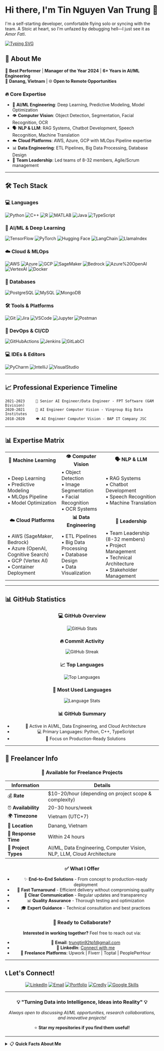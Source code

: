 # Hi there, I'm Tin Nguyen Van Trung 👋
I'm a self-starting developer, comfortable flying solo or syncing with the team. A Stoic at heart, so I'm unfazed by debugging hell—I just see it as $Amor\ Fati$.

[![Typing SVG](https://readme-typing-svg.herokuapp.com?font=Fira+Code&pause=1000&color=2196F3&width=435&lines=AI+Developer+%7C+Data+Engineer;Machine+Learning+%7C+Deep+Learning+Enthusiast;RAG+Systems+%7C+LLM+Specialist;Computer+Vision+%7C+NLP+Developer;A+Dreamer+Building+Tomorrow)](https://git.io/typing-svg)

## 🚀 About Me

🌟 **Best Performer** | **Manager of the Year 2024** | **6+ Years in AI/ML Engineering**  
📍 **Danang, Vietnam** | 🌐 **Open to Remote Opportunities**

### 🔥 Core Expertise
- 🤖 **AI/ML Engineering**: Deep Learning, Predictive Modeling, Model Optimization
- 👁️ **Computer Vision**: Object Detection, Segmentation, Facial Recognition, OCR
- 🗣️ **NLP & LLM**: RAG Systems, Chatbot Development, Speech Recognition, Machine Translation
- ☁️ **Cloud Platforms**: AWS, Azure, GCP with MLOps Pipeline expertise
- 📊 **Data Engineering**: ETL Pipelines, Big Data Processing, Database Design
- 🎯 **Team Leadership**: Led teams of 8-32 members, Agile/Scrum management

---

## 🛠️ Tech Stack

### 💻 Languages
![Python](https://img.shields.io/badge/Python-3776AB?style=flat-square&logo=python&logoColor=white)
![C++](https://img.shields.io/badge/C++-00599C?style=flat-square&logo=c%2B%2B&logoColor=white)
![R](https://img.shields.io/badge/R-276DC3?style=flat-square&logo=r&logoColor=white)
![MATLAB](https://img.shields.io/badge/MATLAB-0076A8?style=flat-square&logo=mathworks&logoColor=white)
![Java](https://img.shields.io/badge/Java-007396?style=flat-square&logo=java&logoColor=white)
![TypeScript](https://img.shields.io/badge/TypeScript-007ACC?style=flat-square&logo=typescript&logoColor=white)

### 🤖 AI/ML & Deep Learning
![TensorFlow](https://img.shields.io/badge/TensorFlow-FF6F00?style=flat-square&logo=tensorflow&logoColor=white)
![PyTorch](https://img.shields.io/badge/PyTorch-EE4C2C?style=flat-square&logo=pytorch&logoColor=white)
![Hugging Face](https://img.shields.io/badge/HuggingFace-FFD21E?style=flat-square&logoColor=black)
![LangChain](https://img.shields.io/badge/LangChain-1C3C3C?style=flat-square)
![LlamaIndex](https://img.shields.io/badge/LlamaIndex-333333?style=flat-square)

### ☁️ Cloud & MLOps
![AWS](https://img.shields.io/badge/AWS-232F3E?style=flat-square&logo=amazon-aws&logoColor=white)
![Azure](https://img.shields.io/badge/Azure-0078D4?style=flat-square&logo=microsoft-azure&logoColor=white)
![GCP](https://img.shields.io/badge/GCP-4285F4?style=flat-square&logo=google-cloud&logoColor=white)
![SageMaker](https://img.shields.io/badge/SageMaker-FF9900?style=flat-square)
![Bedrock](https://img.shields.io/badge/Bedrock-FF9900?style=flat-square)
![Azure%20OpenAI](https://img.shields.io/badge/AzureOpenAI-0078D4?style=flat-square)
![VertexAI](https://img.shields.io/badge/VertexAI-4285F4?style=flat-square)
![Docker](https://img.shields.io/badge/Docker-2496ED?style=flat-square&logo=docker&logoColor=white)

### 💾 Databases
![PostgreSQL](https://img.shields.io/badge/PostgreSQL-316192?style=flat-square&logo=postgresql&logoColor=white)
![MySQL](https://img.shields.io/badge/MySQL-005C84?style=flat-square&logo=mysql&logoColor=white)
![MongoDB](https://img.shields.io/badge/MongoDB-13AA52?style=flat-square&logo=mongodb&logoColor=white)

### 🛠️ Tools & Platforms
![Git](https://img.shields.io/badge/Git-F05032?style=flat-square&logo=git&logoColor=white)
![Jira](https://img.shields.io/badge/Jira-0052CC?style=flat-square&logo=jira&logoColor=white)
![VSCode](https://img.shields.io/badge/VSCode-007ACC?style=flat-square&logo=visual-studio-code&logoColor=white)
![Jupyter](https://img.shields.io/badge/Jupyter-F37626?style=flat-square&logo=jupyter&logoColor=white)
![Postman](https://img.shields.io/badge/Postman-FF6C37?style=flat-square&logo=postman&logoColor=white)

### 🚀 DevOps & CI/CD
![GitHubActions](https://img.shields.io/badge/GitHubActions-2088FF?style=flat-square&logo=github-actions&logoColor=white)
![Jenkins](https://img.shields.io/badge/Jenkins-D24939?style=flat-square&logo=jenkins&logoColor=white)
![GitLabCI](https://img.shields.io/badge/GitLabCI-FCA121?style=flat-square&logo=gitlab&logoColor=white)

### 💻 IDEs & Editors
![PyCharm](https://img.shields.io/badge/PyCharm-000000?style=flat-square&logo=pycharm&logoColor=white)
![IntelliJ](https://img.shields.io/badge/IntelliJ-000000?style=flat-square&logo=intellij-idea&logoColor=white)
![VisualStudio](https://img.shields.io/badge/VisualStudio-5C2D91?style=flat-square&logo=visual-studio&logoColor=white)

---

## 📈 Professional Experience Timeline

```
2021-2023     🎯 Senior AI Engineer/Data Engineer - FPT Software (GAM Division)
2020-2021     🧠 AI Engineer Computer Vision - Vingroup Big Data Institutes
2018-2020     👁️ AI Engineer Computer Vision - BAP IT Company JSC
```

---

## 📊 Expertise Matrix

<table>
  <tr>
    <td align="center"><strong>🤖 Machine Learning</strong></td>
    <td align="center"><strong>👁️ Computer Vision</strong></td>
    <td align="center"><strong>🗣️ NLP & LLM</strong></td>
  </tr>
  <tr>
    <td>• Deep Learning<br>• Predictive Modeling<br>• MLOps Pipeline<br>• Model Optimization</td>
    <td>• Object Detection<br>• Image Segmentation<br>• Facial Recognition<br>• OCR Systems</td>
    <td>• RAG Systems<br>• Chatbot Development<br>• Speech Recognition<br>• Machine Translation</td>
  </tr>
  <tr>
    <td align="center"><strong>☁️ Cloud Platforms</strong></td>
    <td align="center"><strong>📊 Data Engineering</strong></td>
    <td align="center"><strong>🎯 Leadership</strong></td>
  </tr>
  <tr>
    <td>• AWS (SageMaker, Bedrock)<br>• Azure (OpenAI, Cognitive Search)<br>• GCP (Vertex AI)<br>• Container Deployment</td>
    <td>• ETL Pipelines<br>• Big Data Processing<br>• Database Design<br>• Data Visualization</td>
    <td>• Team Leadership (8-32 members)<br>• Project Management<br>• Technical Architecture<br>• Stakeholder Management</td>
  </tr>
</table>

---

## 📊 GitHub Statistics

<div align="center">

### 💻 GitHub Overview
![GitHub Stats](https://github-readme-stats.vercel.app/api?username=StevenNguyen0501&show_icons=true&theme=tokyonight&hide_border=true&bg_color=1a1b27&text_color=8892b0&hide=contribs)

### 🔥 Commit Activity
![GitHub Streak](https://github-readme-streak-stats.herokuapp.com/?user=StevenNguyen0501&theme=tokyonight&hide_border=true&background=1a1b27)

### 📈 Top Languages
![Top Languages](https://github-readme-stats.vercel.app/api/top-langs/?username=StevenNguyen0501&layout=compact&theme=tokyonight&hide_border=true&bg_color=1a1b27&text_color=8892b0)

### 🎯 Most Used Languages
![Language Stats](https://img.shields.io/badge/Languages-Python%20%7C%20C%2B%2B%20%7C%20TypeScript%20%7C%20Java%20%7C%20R-blue?style=flat-square)

### 📊 GitHub Summary
- 🔄 Active in AI/ML, Data Engineering, and Cloud Architecture
- 💻 Primary Languages: Python, C++, TypeScript
- 🚀 Focus on Production-Ready Solutions

</div>

---

## 💼 Freelancer Info

<div align="center">

### 🎯 Available for Freelance Projects

| Information | Details |
|---|---|
| 💰 **Rate** | $10-20/hour (depending on project scope & complexity) |
| ⏰ **Availability** | 20-30 hours/week |
| 🌍 **Timezone** | Vietnam (UTC+7) |
| 📍 **Location** | Danang, Vietnam |
| 🔄 **Response Time** | Within 24 hours |
| 💼 **Project Types** | AI/ML, Data Engineering, Computer Vision, NLP, LLM, Cloud Architecture |

### ✅ What I Offer
- ✨ **End-to-End Solutions** - From concept to production-ready deployment
- 🚀 **Fast Turnaround** - Efficient delivery without compromising quality
- 🤝 **Clear Communication** - Regular updates and transparency
- 📊 **Quality Assurance** - Thorough testing and optimization
- 🎓 **Expert Guidance** - Technical consultation and best practices

### 📧 Ready to Collaborate?
**Interested in working together?** Feel free to reach out via:
- 📧 **Email**: [trungtin92tp1@gmail.com](mailto:trungtin92tp1@gmail.com)
- 💼 **LinkedIn**: [Connect with me](https://www.linkedin.com/in/steventinnguyen5129/)
- 🔗 **Freelance Platforms**: Upwork | Fiverr | Toptal | PeoplePerHour

</div>

---

## 📞 Let's Connect!

<div align="center">

[![LinkedIn](https://img.shields.io/badge/LinkedIn-0077B5?style=for-the-badge&logo=linkedin&logoColor=white)](https://www.linkedin.com/in/steventinnguyen5129/)
[![Email](https://img.shields.io/badge/Email-D14836?style=for-the-badge&logo=gmail&logoColor=white)](mailto:trungtin92tp1@gmail.com)
[![Portfolio](https://img.shields.io/badge/Portfolio-000000?style=for-the-badge&logo=About.me&logoColor=white)](https://www.steventinnguyen.click/)
[![Credly](https://img.shields.io/badge/Credly-FF6B35?style=for-the-badge&logo=credly&logoColor=white)](https://www.credly.com/users/tin-nguyen-van-trung.e902483d/badges#credly)
[![Google Skills](https://img.shields.io/badge/Google%20Skills-4285F4?style=for-the-badge&logo=google&logoColor=white)](https://www.skills.google/public_profiles/d9753e31-ddce-415f-9e00-e1957f3949b1)

</div>

---

<div align="center">
  <h3>💡 "Turning Data into Intelligence, Ideas into Reality" 💡</h3>
  <p><em>Always open to discussing AI/ML opportunities, research collaborations, and innovative projects!</em></p>
  
  ⭐ **Star my repositories if you find them useful!**
</div>

---

<details>
<summary>📋 <strong>Quick Facts About Me</strong></summary>

- 🔭 Currently focused on: **Advanced RAG Systems & LLM Applications**
- 🌱 Learning: **Financial Engineering & Quantitative Methods**
- 👯 Looking to collaborate on: **AI/ML Projects & Open Source Initiatives**
- 🤔 Expertise in: **End-to-end AI Solutions, from Research to Production**
- 💬 Ask me about: **Computer Vision, NLP, MLOps, Cloud Architecture, Team Leadership**
- ⚡ Fun fact: **Led teams of 8-32 members and managed large-scale AI projects**
- 📍 Based in: **Danang, Vietnam** (UTC+7)
- 🌐 Open to: **Remote opportunities & international collaborations**
- 🎯 2025 Goals: **Complete Financial Engineering degree & Advance AI innovations**

</details>